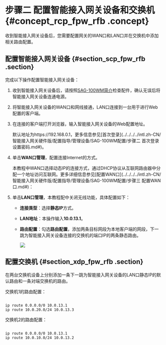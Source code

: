 # 步骤二 配置智能接入网关设备和交换机 {#concept_rcp_fpw_rfb .concept}

收到智能接入网关设备后，您需要配置网关的WAN口和LAN口并在交换机中添加相关路由配置。

## 配置智能接入网关设备 {#section_scp_fpw_rfb .section}

完成以下操作配置智能接入网关设备：

1.  收到智能接入网关设备后，请按照[SAG-100WM简介](../../../../intl.zh-CN/智能接入网关硬件版/配置指导/SAG-100WM使用说明/SAG-100WM简介.md#)检查配件，确认无误后将智能接入网关设备连通电源。
2.  将智能接入网关设备的WAN口和网线接通，LAN口连接到一台用于进行Web配置的客户端。
3.  在连接的客户端打开浏览器，输入智能接入网关设备的Web配置地址。

    默认地址为https://192.168.0.1，更多信息参见[首次登录](../../../../intl.zh-CN/智能接入网关硬件版/配置指导/管理设备/SAG-100WM配置/步骤二 首次登录设置密码.md#)。

4.  单击**WAN口管理**，配置连接Internet的方式。

    本教程中WAN口选择动态IP的连接方式，通过DHCP协议从互联网路由器中分配一个地址访问互联网。更多详细信息参见[配置WAN口](../../../../intl.zh-CN/智能接入网关硬件版/配置指导/管理设备/SAG-100WM配置/步骤三 配置WAN口.md#)：

5.  单击**LAN口管理**，本教程配中关闭无线功能，具体配置如下：
    -   **连接类型**：选择**静态IP**方式。
    -   **LAN地址**：本操作输入**10.0.13.1**。
    -   **路由配置**：勾选**路由配置**，添加两条目标网段为本地客户端的网段，下一跳为智能接入网关设备连接的交换机的端口IP的两条静态路由。

        ![](http://static-aliyun-doc.oss-cn-hangzhou.aliyuncs.com/assets/img/60912/156376358830635_zh-CN.png)


## 配置交换机 {#section_xdp_fpw_rfb .section}

在两台交换机设备上分别添加一条下一跳为智能接入网关设备的LAN口静态IP的默认路由和一条对端交换机的路由。

交换机1的路由配置：

```

ip route 0.0.0.0/0 10.0.13.1
ip route 10.0.20.0/24 10.0.13.3

```

交换机2的路由配置：

```

ip route 0.0.0.0/0 10.0.13.1
ip route 10.0.10.0/24 10.0.13.2

```

